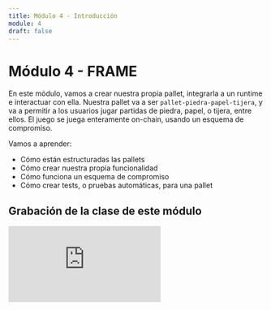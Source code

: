 ```yaml
---
title: Módulo 4 - Introducción
module: 4
draft: false
---
```


# Módulo 4 - FRAME

En este módulo, vamos a crear nuestra propia pallet, integrarla a un runtime e interactuar con ella.
Nuestra pallet va a ser `pallet-piedra-papel-tijera`, y va a permitir a los usuarios jugar partidas de piedra, papel, o tijera, entre ellos.
El juego se juega enteramente on-chain, usando un esquema de compromiso.

Vamos a aprender:
- Cómo están estructuradas las pallets
- Cómo crear nuestra propia funcionalidad
- Cómo funciona un esquema de compromiso
- Cómo crear tests, o pruebas automáticas, para una pallet

## Grabación de la clase de este módulo

<div class="flex justify-center items-center">
  <iframe class="w-full aspect-video" src="https://www.youtube.com/embed/9MNZVA5GTGo" title="YouTube video player" frameborder="0" allow="accelerometer; autoplay; clipboard-write; encrypted-media; gyroscope; picture-in-picture; web-share" allowfullscreen></iframe>
</div>

